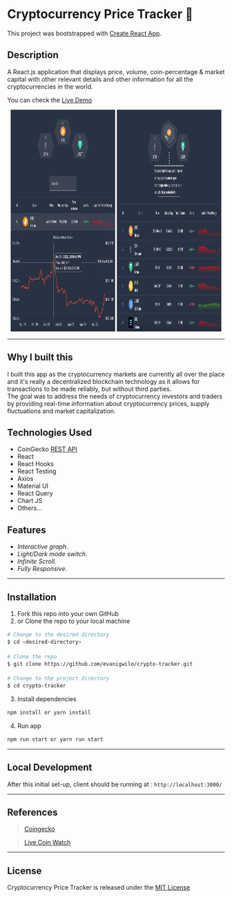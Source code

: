 # Cryptocurrency Price Tracker 🚀

This project was bootstrapped with [Create React App](https://github.com/facebook/create-react-app).

## Description
A React.js application that displays price, volume, coin-percentage & market capital with other relevant details and other information for all the cryptocurrencies in the world.

You can check the [Live Demo](https://evanigwilo.github.io/crypto-tracker)

<p align="middle">
  <img src="/capture/1.png" width="48%" height='512px' />
  <img src="/capture/2.png" width="48%" height='512px' />
  <!-- <img src="/capture/3.png" width="80%" height='512px' /> -->
</p>

---
## Why I built this
I built this app as the cryptocurrency markets are currently all over the place and it's really a decentralized blockchain technology as it allows for transactions to be made reliably, but without third parties.<br/>
The goal was to address the needs of cryptocurrency investors and traders by providing real-time information about cryptocurrency prices, supply fluctuations and market capitalization.

## Technologies Used
- CoinGecko [REST API](https://www.coingecko.com/en/api/documentation)
- React
- React Hooks
- React Testing
- Axios
- Material UI
- React Query
- Chart JS
- Others...

## Features
- _Interactive graph_. 
- _Light/Dark mode switch_. 
- _Infinite Scroll_. 
- _Fully Responsive_. 

---
## Installation
1. Fork this repo into your own GitHub
2. or Clone the repo to your local machine

```bash
# Change to the desired directory
$ cd <desired-directory>

# Clone the repo
$ git clone https://github.com/evanigwilo/crypto-tracker.git

# Change to the project directory
$ cd crypto-tracker
```

3. Install dependencies
```bash
npm install or yarn install
```

4. Run app
```bash
npm run start or yarn run start
```

---
## Local Development
After this initial set-up, client should be running at : `http://localhost:3000/`

---
## References
> [Coingecko](https://www.coingecko.com/)

> [Live Coin Watch](https://www.livecoinwatch.com/)

---
## License
Cryptocurrency Price Tracker is released under the [MIT License](https://choosealicense.com/licenses/mit/)
